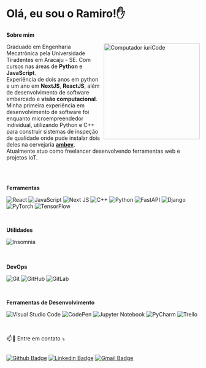 # Olá, eu sou o Ramiro!✋

**Sobre mim**

<img src="https://raw.githubusercontent.com/MicaelliMedeiros/micaellimedeiros/master/image/computer-illustration.png" style="filter: hue-rotate(20deg)"
min-width="400px" max-width="250px" width="250px" align="right" alt="Computador iuriCode">

<p align="left">

Graduado em Engenharia Mecatrônica pela Universidade Tiradentes em Aracaju - SE. Com cursos nas áreas de <strong>Python</strong> e <strong>JavaScript</strong>.</br>
Experiência de dois anos em python e um ano em <strong>NextJS</strong>, <strong>ReactJS</strong>, além de desenvolvimento de software embarcado e <strong>visão computacional</strong>.<br/>Minha primeira experiência em desenvolvimento de software foi enquanto microempreendedor individual, utilizando Python e C++ para construir sistemas de inspeção de qualidade onde pude instalar dois deles na cervejaria <a href="https://www.ambev.com.br"> <strong>ambev</strong></a>. 
</br>
Atualmente atuo como freelancer desenvolvendo ferramentas web e projetos IoT.

<br/>
<br/>


**Ferramentas**


![React](https://img.shields.io/badge/react-%2320232a.svg?style=for-the-badge&logo=react&logoColor=%2361DAFB)
![JavaScript](https://img.shields.io/badge/javascript-%23323330.svg?style=for-the-badge&logo=javascript&logoColor=%23F7DF1E)
![Next JS](https://img.shields.io/badge/Next-black?style=for-the-badge&logo=next.js&logoColor=white)
![C++](https://img.shields.io/badge/c++-%2300599C.svg?style=for-the-badge&logo=c%2B%2B&logoColor=white)
![Python](https://img.shields.io/badge/python-3670A0?style=for-the-badge&logo=python&logoColor=ffdd54)
![FastAPI](https://img.shields.io/badge/FastAPI-005571?style=for-the-badge&logo=fastapi)
![Django](https://img.shields.io/badge/django-%23092E20.svg?style=for-the-badge&logo=django&logoColor=white)
![PyTorch](https://img.shields.io/badge/PyTorch-%23EE4C2C.svg?style=for-the-badge&logo=PyTorch&logoColor=white)
![TensorFlow](https://img.shields.io/badge/TensorFlow-%23FF6F00.svg?style=for-the-badge&logo=TensorFlow&logoColor=white)

</br>

**Utilidades**

<div style="display:inline_block">
  <img align="center" alt="Insomnia" src="https://img.shields.io/badge/Insomnia-333333?style=for-the-badge&logo=insomnia&logoColor=white"/>
</div>
</br>

</br>

**DevOps**

![Git](https://img.shields.io/badge/git-%23F05033.svg?style=for-the-badge&logo=git&logoColor=white)
![GitHub](https://img.shields.io/badge/github-%23121011.svg?style=for-the-badge&logo=github&logoColor=white)
![GitLab](https://img.shields.io/badge/gitlab-%23181717.svg?style=for-the-badge&logo=gitlab&logoColor=white)

</br>

**Ferramentas de Desenvolvimento**

![Visual Studio Code](https://img.shields.io/badge/Visual%20Studio%20Code-0078d7.svg?style=for-the-badge&logo=visual-studio-code&logoColor=white)
![CodePen](https://img.shields.io/badge/CodePen-white?style=for-the-badge&logo=codepen&logoColor=black)
![Jupyter Notebook](https://img.shields.io/badge/jupyter-%23FA0F00.svg?style=for-the-badge&logo=jupyter&logoColor=white)
![PyCharm](https://img.shields.io/badge/pycharm-143?style=for-the-badge&logo=pycharm&logoColor=black&color=black&labelColor=green)
![Trello](https://img.shields.io/badge/Trello-%23026AA7.svg?style=for-the-badge&logo=Trello&logoColor=white)

<br/>

<p align="left">
  📫💌 Entre em contato ⤵️
</p>

</p>  
<div style="display:flex">

[![Github Badge](https://img.shields.io/badge/-Github-000?style=flat-square&logo=Github&logoColor=white)](https://www.github.com/ramiro-sena/)
[![Linkedin Badge](https://img.shields.io/badge/-LinkedIn-blue?style=flat-square&logo=Linkedin&logoColor=white&)](https://www.linkedin.com/in/ramiro-sena/)
[![Gmail Badge](https://img.shields.io/badge/-ramiro.sena.eng@gmail.com-c14438?style=flat-square&logo=Gmail&logoColor=white&link=mailto:ramiro.sena.eng@gmail.com)](mailto:ramiro.sena.eng@gmail.com)
